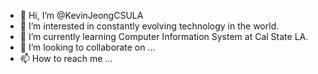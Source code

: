 - 👋 Hi, I’m @KevinJeongCSULA
- 👀 I’m interested in constantly evolving technology in the world.
- 🌱 I’m currently learning Computer Information System at Cal State LA.
- 💞️ I’m looking to collaborate on ...
- 📫 How to reach me ...

<!---
KevinJeongCSULA/KevinJeongCSULA is a ✨ special ✨ repository because its `README.md` (this file) appears on your GitHub profile.
You can click the Preview link to take a look at your changes.
--->
